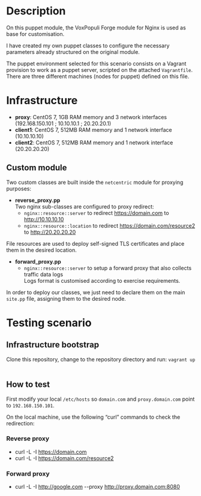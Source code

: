 # Description

On this puppet module, the VoxPopuli Forge module for Nginx is used as base for customisation.

I have created my own puppet classes to configure the necessary parameters already structured on the original module.

The puppet environment selected for this scenario consists on a Vagrant provision to work as a puppet server, scripted on the attached `Vagrantfile`. There are three different machines (nodes for puppet) defined on this file.
​
# Infrastructure
*	**proxy**:   CentOS 7, 1GB RAM memory and 3 network interfaces (192.168.150.101 ; 10.10.10.1 ; 20.20.20.1)
* **client1**: CentOS 7, 512MB RAM memory and 1 network interface (10.10.10.10)
* **client2**: CentOS 7, 512MB RAM memory and 1 network interface (20.20.20.20)
​
## Custom module
Two custom classes are built inside the `netcentric` module for proxying purposes:
​
* **reverse_proxy.pp**\
Two nginx sub-classes are configured to proxy redirect:
  * `nginx::resource::server` to redirect https://domain.com to http://10.10.10.10
  * `nginx::resource::location` to redirect https://domain.com/resource2 to http://20.20.20.20

File resources are used to deploy self-signed TLS certificates and place them in the desired location.
​
* **forward_proxy.pp**
  * `nginx::resource::server` to setup a forward proxy that also collects traffic data logs\
  Logs format is customised according to exercise requirements.

In order to deploy our classes, we just need to declare them on the main `site.pp` file, assigning them to the desired node.

#	Testing scenario
## Infrastructure bootstrap

Clone this repository, change to the repository directory and run: `vagrant up`
​
## How to test
​First modify your local `/etc/hosts` so `domain.com` and `proxy.domain.com` point to `192.168.150.101`.

On the local machine, use the following “curl” commands to check the redirection:

### Reverse proxy		
-	curl -L -I https://domain.com
-	curl -L -I https://domain.com/resource2
### Forward proxy
-	curl -L -I http://google.com --proxy http://proxy.domain.com:8080
